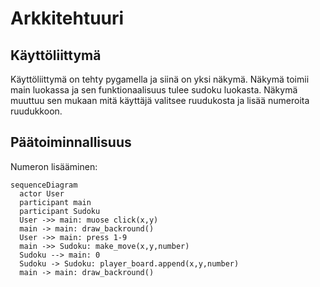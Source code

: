 # Arkkitehtuuri

## Käyttöliittymä

Käyttöliittymä on tehty pygamella ja siinä on yksi näkymä. Näkymä toimii main luokassa ja sen funktionaalisuus tulee sudoku luokasta. Näkymä muuttuu sen mukaan mitä käyttäjä valitsee ruudukosta ja lisää numeroita ruudukkoon.

## Päätoiminnallisuus

Numeron lisääminen:
```mermaid
sequenceDiagram
  actor User
  participant main
  participant Sudoku
  User ->> main: muose click(x,y)
  main -> main: draw_backround()
  User ->> main: press 1-9
  main ->> Sudoku: make_move(x,y,number)
  Sudoku --> main: 0
  Sudoku -> Sudoku: player_board.append(x,y,number)
  main -> main: draw_backround()
```
